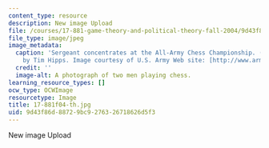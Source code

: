 ```yaml
---
content_type: resource
description: New image Upload
file: /courses/17-881-game-theory-and-political-theory-fall-2004/9d43f86d88729bc9276326718626d5f3_17-881f04-th.jpg
file_type: image/jpeg
image_metadata:
  caption: 'Sergeant concentrates at the All-Army Chess Championship. (Army photo
    by Tim Hipps. Image courtesy of U.S. Army Web site: [http://www.army.mil/](http://www.army.mil/).)'
  credit: ''
  image-alt: A photograph of two men playing chess.
learning_resource_types: []
ocw_type: OCWImage
resourcetype: Image
title: 17-881f04-th.jpg
uid: 9d43f86d-8872-9bc9-2763-26718626d5f3
---
```

New image Upload

